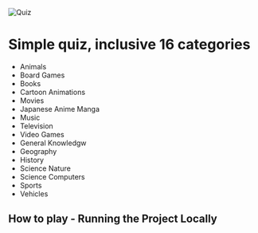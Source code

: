 ![Quiz](https://github.com/SzymonWicki/images/blob/master/quiz.jpg "Logo Title Text 1")

# Simple quiz, inclusive 16 categories
* Animals
* Board Games
* Books
* Cartoon Animations
* Movies
* Japanese Anime Manga
* Music
* Television
* Video Games
* General Knowledgw
* Geography
* History
* Science Nature
* Science Computers
* Sports
* Vehicles

## How to play - Running the Project Locally

